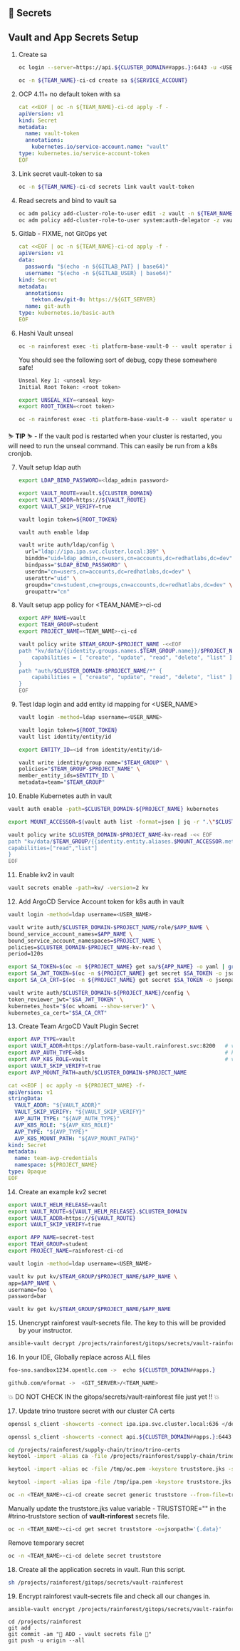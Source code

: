 ## 🔐 Secrets
## Vault and App Secrets Setup

1. Create sa

   ```bash
   oc login --server=https://api.${CLUSTER_DOMAIN##apps.}:6443 -u <USER_NAME> -p <PASSWORD>
   ```
   
   ```bash
   oc -n ${TEAM_NAME}-ci-cd create sa ${SERVICE_ACCOUNT}
   ```

2. OCP 4.11+ no default token with sa

   ```yaml
   cat <<EOF | oc -n ${TEAM_NAME}-ci-cd apply -f -
   apiVersion: v1
   kind: Secret
   metadata:
     name: vault-token
     annotations:
       kubernetes.io/service-account.name: "vault" 
   type: kubernetes.io/service-account-token 
   EOF
   ```

3. Link secret vault-token to sa

   ```bash
   oc -n ${TEAM_NAME}-ci-cd secrets link vault vault-token
   ```

4. Read secrets and bind to vault sa

   ```bash
   oc adm policy add-cluster-role-to-user edit -z vault -n ${TEAM_NAME}-ci-cd
   oc adm policy add-cluster-role-to-user system:auth-delegator -z vault -n ${TEAM_NAME}-ci-cd
   ```

5. Gitlab - FIXME, not GitOps yet

   ```yaml
   cat <<EOF | oc -n ${TEAM_NAME}-ci-cd apply -f -
   apiVersion: v1
   data:
     password: "$(echo -n ${GITLAB_PAT} | base64)"
     username: "$(echo -n ${GITLAB_USER} | base64)"
   kind: Secret
   metadata:
     annotations:
       tekton.dev/git-0: https://${GIT_SERVER}
     name: git-auth
   type: kubernetes.io/basic-auth
   EOF
   ```

6. Hashi Vault unseal

   ```bash
   oc -n rainforest exec -ti platform-base-vault-0 -- vault operator init -key-threshold=1 -key-shares=1
   ```

   You should see the following sort of debug, copy these somewhere safe!

   ```bash
   Unseal Key 1: <unseal key>
   Initial Root Token: <root token>
   ```

   ```bash
   export UNSEAL_KEY=<unseal key>
   export ROOT_TOKEN=<root token>
   ```
   
   ```bash
   oc -n rainforest exec -ti platform-base-vault-0 -- vault operator unseal $UNSEAL_KEY
   ```

<p class="tip">
  ⛷️ <b>TIP</b> ⛷️ - If the vault pod is restarted when your cluster is restarted, you will need to run the unseal command. This can easily be run from a k8s cronjob.
</p>

7. Vault setup ldap auth

   ```bash
   export LDAP_BIND_PASSWORD=<ldap_admin password>
   ```
   
   ```bash
   export VAULT_ROUTE=vault.${CLUSTER_DOMAIN}
   export VAULT_ADDR=https://${VAULT_ROUTE}
   export VAULT_SKIP_VERIFY=true
   ```

   ```bash
   vault login token=${ROOT_TOKEN}
   ```
   
   ```bash
   vault auth enable ldap
   ```

   ```bash
   vault write auth/ldap/config \
     url="ldap://ipa.ipa.svc.cluster.local:389" \
     binddn="uid=ldap_admin,cn=users,cn=accounts,dc=redhatlabs,dc=dev" \
     bindpass="$LDAP_BIND_PASSWORD" \
     userdn="cn=users,cn=accounts,dc=redhatlabs,dc=dev" \
     userattr="uid" \
     groupdn="cn=student,cn=groups,cn=accounts,dc=redhatlabs,dc=dev" \
     groupattr="cn"
   ```

8. Vault setup app policy for <TEAM_NAME>-ci-cd
 
   ```bash
   export APP_NAME=vault
   export TEAM_GROUP=student
   export PROJECT_NAME=<TEAM_NAME>-ci-cd
   ```

   ```bash
   vault policy write $TEAM_GROUP-$PROJECT_NAME -<<EOF
   path "kv/data/{{identity.groups.names.$TEAM_GROUP.name}}/$PROJECT_NAME/*" {
       capabilities = [ "create", "update", "read", "delete", "list" ]
   }
   path "auth/$CLUSTER_DOMAIN-$PROJECT_NAME/*" {
       capabilities = [ "create", "update", "read", "delete", "list" ]
   }
   EOF
   ```

9. Test ldap login and add entity id mapping for <USER_NAME>

   ```bash
   vault login -method=ldap username=<USER_NAME>
   ```
   
   ```bash
   vault login token=${ROOT_TOKEN}
   vault list identity/entity/id
   ```
   
   ```bash
   export ENTITY_ID=<id from identity/entity/id>
   ```

   ```bash
   vault write identity/group name="$TEAM_GROUP" \
   policies="$TEAM_GROUP-$PROJECT_NAME" \
   member_entity_ids=$ENTITY_ID \
   metadata=team="$TEAM_GROUP"
   ```

10. Enable Kubernetes auth in vault

   ```bash
   vault auth enable -path=$CLUSTER_DOMAIN-${PROJECT_NAME} kubernetes
   ```
   
   ```bash
   export MOUNT_ACCESSOR=$(vault auth list -format=json | jq -r ".\"$CLUSTER_DOMAIN-$PROJECT_NAME/\".accessor")
   ```
   
   ```bash
   vault policy write $CLUSTER_DOMAIN-$PROJECT_NAME-kv-read -<< EOF
   path "kv/data/$TEAM_GROUP/{{identity.entity.aliases.$MOUNT_ACCESSOR.metadata.service_account_namespace}}/*" {
   capabilities=["read","list"]
   }
   EOF
   ```

11. Enable kv2 in vault
 
   ```bash
   vault secrets enable -path=kv/ -version=2 kv
   ```

12. Add ArgoCD Service Account token for k8s auth in vault 

   ```bash
   vault login -method=ldap username=<USER_NAME>
   ```

   ```bash
   vault write auth/$CLUSTER_DOMAIN-$PROJECT_NAME/role/$APP_NAME \
   bound_service_account_names=$APP_NAME \
   bound_service_account_namespaces=$PROJECT_NAME \
   policies=$CLUSTER_DOMAIN-$PROJECT_NAME-kv-read \
   period=120s
   ```

   ```bash
   export SA_TOKEN=$(oc -n ${PROJECT_NAME} get sa/${APP_NAME} -o yaml | grep ${APP_NAME}-token | awk '{print $3}')
   export SA_JWT_TOKEN=$(oc -n ${PROJECT_NAME} get secret $SA_TOKEN -o jsonpath="{.data.token}" | base64 --decode; echo)
   export SA_CA_CRT=$(oc -n ${PROJECT_NAME} get secret $SA_TOKEN -o jsonpath="{.data['ca\.crt']}" | base64 --decode; echo)
   ```

   ```bash
   vault write auth/$CLUSTER_DOMAIN-${PROJECT_NAME}/config \
   token_reviewer_jwt="$SA_JWT_TOKEN" \
   kubernetes_host="$(oc whoami --show-server)" \
   kubernetes_ca_cert="$SA_CA_CRT"
   ```

13. Create Team ArgoCD Vault Plugin Secret

   ```bash
   export AVP_TYPE=vault
   export VAULT_ADDR=https://platform-base-vault.rainforest.svc:8200   # vault url
   export AVP_AUTH_TYPE=k8s                                            # kubernetes auth
   export AVP_K8S_ROLE=vault                                           # vault role/sa
   export VAULT_SKIP_VERIFY=true
   export AVP_MOUNT_PATH=auth/$CLUSTER_DOMAIN-$PROJECT_NAME
   ```

   ```yaml
   cat <<EOF | oc apply -n ${PROJECT_NAME} -f-
   apiVersion: v1
   stringData:
     VAULT_ADDR: "${VAULT_ADDR}"
     VAULT_SKIP_VERIFY: "${VAULT_SKIP_VERIFY}"
     AVP_AUTH_TYPE: "${AVP_AUTH_TYPE}"
     AVP_K8S_ROLE: "${AVP_K8S_ROLE}"
     AVP_TYPE: "${AVP_TYPE}"
     AVP_K8S_MOUNT_PATH: "${AVP_MOUNT_PATH}"
   kind: Secret
   metadata:
     name: team-avp-credentials
     namespace: ${PROJECT_NAME}
   type: Opaque
   EOF
   ```

14. Create an example kv2 secret

   ```bash
   export VAULT_HELM_RELEASE=vault
   export VAULT_ROUTE=${VAULT_HELM_RELEASE}.$CLUSTER_DOMAIN
   export VAULT_ADDR=https://${VAULT_ROUTE}
   export VAULT_SKIP_VERIFY=true
   ```
   
   ```bash
   export APP_NAME=secret-test
   export TEAM_GROUP=student
   export PROJECT_NAME=rainforest-ci-cd
   ```
   
   ```bash
   vault login -method=ldap username=<USER_NAME>
   ```
   
   ```bash
   vault kv put kv/$TEAM_GROUP/$PROJECT_NAME/$APP_NAME \
   app=$APP_NAME \
   username=foo \
   password=bar 
   ```
   
   ```bash
   vault kv get kv/$TEAM_GROUP/$PROJECT_NAME/$APP_NAME
   ```

15. Unencrypt rainforest vault-secrets file. The key to this will be provided by your instructor.

   ```bash
   ansible-vault decrypt /projects/rainforest/gitops/secrets/vault-rainforest
   ```

16. In your IDE, Globally replace across ALL files

   ```bash
   foo-sno.sandbox1234.opentlc.com ->  echo ${CLUSTER_DOMAIN##apps.}
   ```

   ```bash
   github.com/eformat ->  <GIT_SERVER>/<TEAM_NAME>
   ```

   💥 DO NOT CHECK IN the gitops/secrets/vault-rainforest file just yet !! 💥

17. Update trino trustore secret with our cluster CA certs

   ```bash
   openssl s_client -showcerts -connect ipa.ipa.svc.cluster.local:636 </dev/null 2>/dev/null | awk '/BEGIN CERTIFICATE/,/END CERTIFICATE/ {print $0}' > /tmp/ipa.pem
   ```
   
   ```bash
   openssl s_client -showcerts -connect api.${CLUSTER_DOMAIN##apps.}:6443 </dev/null 2>/dev/null | awk '/BEGIN CERTIFICATE/,/END CERTIFICATE/ {print $0}' > /tmp/oc.pem
   ```

   ```bash
   cd /projects/rainforest/supply-chain/trino/trino-certs
   keytool -import -alias ca -file /projects/rainforest/supply-chain/trino/trino-certs/ca.crt -keystore truststore.jks -storepass password -trustcacerts -noprompt
   ```

   ```bash 
   keytool -import -alias oc -file /tmp/oc.pem -keystore truststore.jks -storepass password -trustcacerts -noprompt
   ```

   ```bash
   keytool -import -alias ipa -file /tmp/ipa.pem -keystore truststore.jks -storepass password -trustcacerts -noprompt
   ```

   ```bash
   oc -n <TEAM_NAME>-ci-cd create secret generic truststore --from-file=truststore.jks
   ```
   
   Manually update the truststore.jks value variable - TRUSTSTORE="" in the #trino-truststore section of **vault-rinforest** secrets file.

   ```bash
   oc -n <TEAM_NAME>-ci-cd get secret truststore -o=jsonpath='{.data}'
   ```

   Remove temporary secret
   ```bash
   oc -n <TEAM_NAME>-ci-cd delete secret truststore
   ```

18. Create all the application secrets in vault. Run this script.

   ```bash
   sh /projects/rainforest/gitops/secrets/vault-rainforest
   ```

19. Encrypt rainforest vault-secrets file and check all our changes in.

   ```bash
   ansible-vault encrypt /projects/rainforest/gitops/secrets/vault-rainforest
   ```

   ```bash#test
   cd /projects/rainforest
   git add .
   git commit -am "🐙 ADD - vault secrets file 🐙"
   git push -u origin --all
   ```
